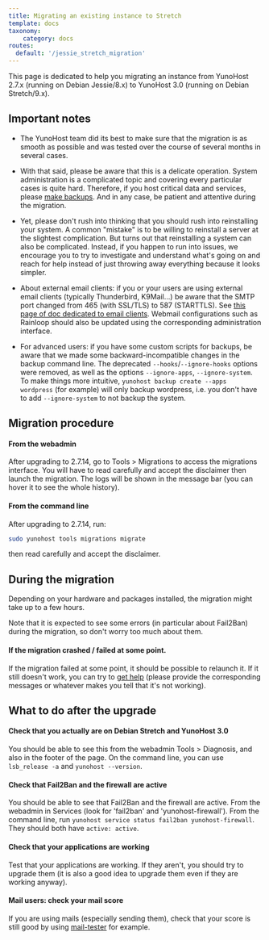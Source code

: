 ```yaml
---
title: Migrating an existing instance to Stretch
template: docs
taxonomy:
    category: docs
routes:
  default: '/jessie_stretch_migration'
---
```


This page is dedicated to help you migrating an instance from YunoHost 2.7.x (running on Debian Jessie/8.x) to YunoHost 3.0 (running on Debian Stretch/9.x).

## Important notes

- The YunoHost team did its best to make sure that the migration is as smooth as possible and was tested over the course of several months in several cases.

- With that said, please be aware that this is a delicate operation. System administration is a complicated topic and covering every particular cases is quite hard. Therefore, if you host critical data and services, please [make backups](/backup). And in any case, be patient and attentive during the migration.

- Yet, please don't rush into thinking that you should rush into reinstalling your system. A common "mistake" is to be willing to reinstall a server at the slightest complication. But turns out that reinstalling a system can also be complicated. Instead, if you happen to run into issues, we encourage you to try to investigate and understand what's going on and reach for help instead of just throwing away everything because it looks simpler.

- About external email clients: if you or your users are using external email clients (typically Thunderbird, K9Mail...) be aware that the SMTP port changed from 465 (with SSL/TLS) to 587 (STARTTLS). See [this page of doc dedicated to email clients](/email_configure_client). Webmail configurations such as Rainloop should also be updated using the corresponding administration interface.

- For advanced users: if you have some custom scripts for backups, be aware that we made some backward-incompatible changes in the backup command line. The deprecated `--hooks`/`--ignore-hooks` options were removed, as well as the options `--ignore-apps`, `--ignore-system`. To make things more intuitive, `yunohost backup create --apps wordpress` (for example) will only backup wordpress, i.e. you don't have to add `--ignore-system` to not backup the system.

## Migration procedure

#### From the webadmin

After upgrading to 2.7.14, go to Tools > Migrations to access the migrations interface. You will have to read carefully and accept the disclaimer then launch the migration. The logs will be shown in the message bar (you can hover it to see the whole history).

#### From the command line

After upgrading to 2.7.14, run: 

```bash
sudo yunohost tools migrations migrate
```

then read carefully and accept the disclaimer.

## During the migration

Depending on your hardware and packages installed, the migration might take up to a few hours. 

Note that it is expected to see some errors (in particular about Fail2Ban) during the migration, so don't worry too much about them.

#### If the migration crashed / failed at some point.

If the migration failed at some point, it should be possible to relaunch it. If it still doesn't work, you can try to [get help](/help) (please provide the corresponding messages or whatever makes you tell that it's not working).

## What to do after the upgrade

#### Check that you actually are on Debian Stretch and YunoHost 3.0

You should be able to see this from the webadmin Tools > Diagnosis, and also in the footer of the page. On the command line, you can use `lsb_release -a` and `yunohost --version`.

#### Check that Fail2Ban and the firewall are active

You should be able to see that Fail2Ban and the firewall are active. From the webadmin in Services (look for 'fail2ban' and 'yunohost-firewall'). From the command line, run `yunohost service status fail2ban yunohost-firewall`. They should both have `active: active`.

#### Check that your applications are working

Test that your applications are working. If they aren't, you should try to upgrade them (it is also a good idea to upgrade them even if they are working anyway).

#### Mail users: check your mail score

If you are using mails (especially sending them), check that your score is still good by using [mail-tester](https://www.mail-tester.com/) for example.
